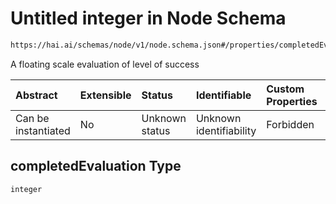 # Untitled integer in Node Schema

```txt
https://hai.ai/schemas/node/v1/node.schema.json#/properties/completedEvaluation
```

A floating scale evaluation of level of success

| Abstract            | Extensible | Status         | Identifiable            | Custom Properties | Additional Properties | Access Restrictions | Defined In                                                                          |
| :------------------ | :--------- | :------------- | :---------------------- | :---------------- | :-------------------- | :------------------ | :---------------------------------------------------------------------------------- |
| Can be instantiated | No         | Unknown status | Unknown identifiability | Forbidden         | Allowed               | none                | [node.schema.json\*](../../schemas/node/v1/node.schema.json "open original schema") |

## completedEvaluation Type

`integer`
